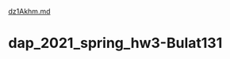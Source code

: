 
[dz1Akhm.md](https://github.com/Bulat131/dap_2021_spring_hw3-Bulat131/files/6346904/dz1Akhm.md)
# dap_2021_spring_hw3-Bulat131
